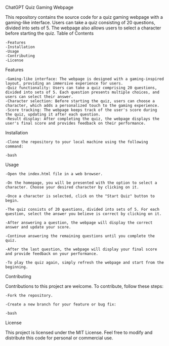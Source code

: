 ChatGPT
Quiz Gaming Webpage

This repository contains the source code for a quiz gaming webpage with a gaming-like interface. Users can take a quiz consisting of 20 questions, divided into sets of 5. The webpage also allows users to select a character before starting the quiz.
Table of Contents

    -Features
    -Installation
    -Usage
    -Contributing
    -License

Features

    -Gaming-like interface: The webpage is designed with a gaming-inspired layout, providing an immersive experience for users.
    -Quiz functionality: Users can take a quiz comprising 20 questions, divided into sets of 5. Each question presents multiple choices, and users can select their answer.
    -Character selection: Before starting the quiz, users can choose a character, which adds a personalized touch to the gaming experience.
    -Score tracking: The webpage keeps track of the user's score during the quiz, updating it after each question.
    -Result display: After completing the quiz, the webpage displays the user's final score and provides feedback on their performance.

Installation

    -Clone the repository to your local machine using the following command:

    -bash



Usage

    -Open the index.html file in a web browser.

    -On the homepage, you will be presented with the option to select a character. Choose your desired character by clicking on it.

    -Once a character is selected, click on the "Start Quiz" button to begin.

    -The quiz consists of 20 questions, divided into sets of 5. For each question, select the answer you believe is correct by clicking on it.

    -After answering a question, the webpage will display the correct answer and update your score.

    -Continue answering the remaining questions until you complete the quiz.

    -After the last question, the webpage will display your final score and provide feedback on your performance.

    -To play the quiz again, simply refresh the webpage and start from the beginning.

Contributing

Contributions to this project are welcome. To contribute, follow these steps:

    -Fork the repository.

    -Create a new branch for your feature or bug fix:

    -bash





License

This project is licensed under the MIT License. Feel free to modify and distribute this code for personal or commercial use.
